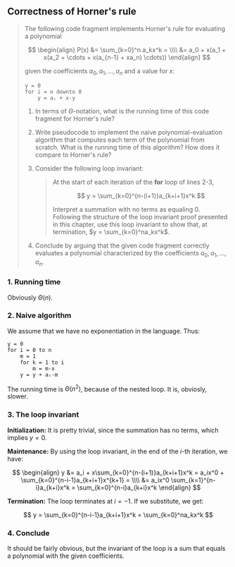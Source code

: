 ## Correctness of Horner's rule

> The following code fragment implements Horner's rule for evaluating a
> polynomial
>
> $$ \begin{align}
>    P(x) &= \sum_{k=0}^n a_kx^k = \\\\
>         &= a_0 + x(a_1 + x(a_2 + \cdots + x(a_{n-1} + xa_n) \cdots))
>    \end{align} $$
>
> given the coefficients $a_0, a_1, \ldots ,a_n$ and a value for $x$:
>
>     y = 0
>     for i = n downto 0
>         y = aᵢ + x·y
>
> 1. In terms of $\Theta$-notation, what is the running time of this code
>    fragment for Horner's rule?
>
> 2. Write pseudocode to implement the naive polynomial-evaluation algorithm
>    that computes each term of the polynomial from scratch. What is the
>    running time of this algorithm? How does it compare to Horner's rule?
>
> 3. Consider the following loop invariant:
>    > At the start of each iteration of the **for** loop of lines 2-3,
>    >
>    > $$ y = \sum_{k=0}^{n-(i+1)}a_{k+i+1}x^k $$
>    >
>    > Interpret a summation with no terms as equaling 0. Following the
>    > structure of the loop invariant proof presented in this chapter, use
>    > this loop invariant to show that, at termination,
>    > $y = \sum_{k=0}^na_kx^k$.
>
> 4. Conclude by arguing that the given code fragment correctly evaluates a
>    polynomial characterized by the coefficients $a_0,a_1,\ldots,a_n$.

### 1. Running time

Obviously $\Theta(n)$.

### 2. Naive algorithm

We assume that we have no exponentiation in the language. Thus:

    y = 0
    for i = 0 to n
        m = 1
        for k = 1 to i
            m = m·x
        y = y + aᵢ·m

The running time is $\Theta(n^2)$, because of the nested loop. It is,
obviosly, slower.

### 3. The loop invariant

**Initialization:** It is pretty trivial, since the summation has no terms,
which implies $y = 0$.

**Maintenance:** By using the loop invariant, in the end of the $i$-th
iteration, we have:

$$ \begin{align}
     y &= a_i + x\sum_{k=0}^{n-(i+1)}a_{k+i+1}x^k
        = a_ix^0 + \sum_{k=0}^{n-i-1}a_{k+i+1}x^{k+1} = \\\\
       &= a_ix^0 \sum_{k=1}^{n-i}a_{k+i}x^k
        = \sum_{k=0}^{n-i}a_{k+i}x^k
  \end{align} $$

**Termination:** The loop terminates at $i = -1$. If we substitute, we get:

$$ y = \sum_{k=0}^{n-i-1}a_{k+i+1}x^k = \sum_{k=0}^na_kx^k $$

### 4. Conclude

It should be fairly obvious, but the invariant of the loop is a sum that
equals a polynomial with the given coefficients.
